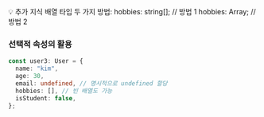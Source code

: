 💡 추가 지식
배열 타입 두 가지 방법:
hobbies: string[]; // 방법 1
hobbies: Array<string>; // 방법 2

### 선택적 속성의 활용

```typescript
const user3: User = {
  name: "kim",
  age: 30,
  email: undefined, // 명시적으로 undefined 할당
  hobbies: [], // 빈 배열도 가능
  isStudent: false,
};
```
